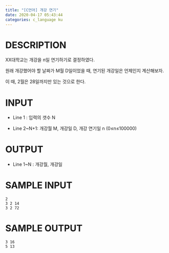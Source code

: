 ```yaml
---
title: "[C언어] 개강 연기"
date: 2020-04-17 05:43:44
categories: c_language ku
---
```


# DESCRIPTION
XX대학교는 개강을 n일 연기하기로 결정하였다.

원래 개강했어야 할 날짜가 M월 D일이었을 때, 연기된 개강일은 언제인지 계산해보자.

이 때, 2월은 28일까지만 있는 것으로 한다.

# INPUT
* Line 1 : 입력의 갯수 N

* Line 2~N+1: 개강월 M, 개강일 D, 개강 연기일 n (0≤n≤100000)

# OUTPUT
* Line 1~N : 개강월, 개강일

# SAMPLE INPUT
```
2
3 2 14
3 2 72
```

# SAMPLE OUTPUT
```
3 16
5 13
```

<script src="https://gist.github.com/DetegiCE/c7a811748431c47a8c11fca513c5ddc5.js"></script>
